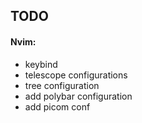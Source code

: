 ## TODO

#### Nvim:
- keybind
- telescope configurations
- tree configuration
- add polybar configuration
- add picom conf
